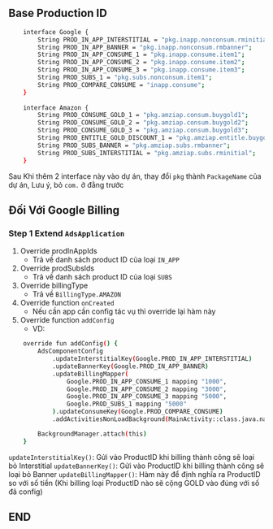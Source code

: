 ## Base Production ID
```sh
    interface Google {
        String PROD_IN_APP_INTERSTITIAL = "pkg.inapp.nonconsum.rminitial";
        String PROD_IN_APP_BANNER = "pkg.inapp.nonconsum.rmbanner";
        String PROD_IN_APP_CONSUME_1 = "pkg.inapp.consume.item1";
        String PROD_IN_APP_CONSUME_2 = "pkg.inapp.consume.item2";
        String PROD_IN_APP_CONSUME_3 = "pkg.inapp.consume.item3";
        String PROD_SUBS_1 = "pkg.subs.nonconsum.item1";
        String PROD_COMPARE_CONSUME = "inapp.consume";
    }
    
    interface Amazon {
        String PROD_CONSUME_GOLD_1 = "pkg.amziap.consum.buygold1";
        String PROD_CONSUME_GOLD_2 = "pkg.amziap.consum.buygold2";
        String PROD_CONSUME_GOLD_3 = "pkg.amziap.consum.buygold3";
        String PROD_ENTITLE_GOLD_DISCOUNT_1 = "pkg.amziap.entitle.buygold.discount1";
        String PROD_SUBS_BANNER = "pkg.amziap.subs.rmbanner";
        String PROD_SUBS_INTERSTITIAL = "pkg.amziap.subs.rminitial";
    }
```
Sau Khi thêm 2 interface này vào dự án, thay đổi `pkg` thành `PackageName` của dự án, Lưu ý, bỏ `com.` ở đằng trước

## Đối Với Google Billing
### Step 1 Extend `AdsApplication`
1. Override prodInAppIds
    - Trả về danh sách product ID của loại `IN_APP`
2. Override prodSubsIds
    - Trả về danh sách product ID của loại `SUBS`
3. Override billingType
    - Trả về `BillingType.AMAZON`
4. Override function `onCreated`
    - Nếu cần app cần config tác vụ thì override lại hàm này
5. Override function `addConfig`
    - VD:
```sh
    override fun addConfig() {
        AdsComponentConfig
            .updateInterstitialKey(Google.PROD_IN_APP_INTERSTITIAL)
            .updateBannerKey(Google.PROD_IN_APP_BANNER)
            .updateBillingMapper(
                Google.PROD_IN_APP_CONSUME_1 mapping "1000",
                Google.PROD_IN_APP_CONSUME_2 mapping "3000",
                Google.PROD_IN_APP_CONSUME_3 mapping "5000",
                Google.PROD_SUBS_1 mapping "5000"
            ).updateConsumeKey(Google.PROD_COMPARE_CONSUME)
            .addActivitiesNonLoadBackground(MainActivity::class.java.name)

        BackgroundManager.attach(this)
    }
```
`updateInterstitialKey()`: Gửi vào ProductID khi billing thành công sẽ loại bỏ Interstitial
`updateBannerKey()`: Gửi vào ProductID khi billing thành công sẽ loại bỏ Banner
`updateBillingMapper()`: Hàm này để định nghĩa ra ProductID so với số tiền (Khi billing loại ProductID nào sẽ cộng GOLD vào đúng với số đã config)

## END